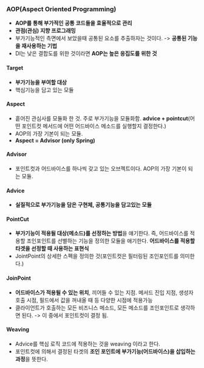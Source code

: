 ### AOP(Aspect Oriented Programming)

- **AOP를 통해 부가적인 공통 코드들을 효율적으로 관리**
- **관점(관심) 지향 프로그래밍**
- 부가기능적인 측면에서 보았을때 공통된 요소를 추출하자는 것이다. -> **공통된 기능을 재사용하는 기법**
- DI는 낮은 결합도를 위한 것이라면 **AOP는 높은 응집도를 위한 것**



#### **Target**

- **부가기능을 부여할 대상**
- 핵심기능을 담고 있는 모듈



#### **Aspect**

- 흩어진 관심사를 모듈화 한 것. 주로 부가기능을 모듈화함. **advice + pointcut**(어떤 포인트컷 메서드에 어떤 어드바이스 메소드를 실행할지 결정한다.)
- AOP의 가장 기본이 되는 모듈.
- **Aspect = Advisor (only Spring)**



#### Advisor

- 포인트컷과 어드바이스를 하나씩 갖고 있는 오브젝트이다. AOP의 가장 기본이 되는 모듈.

  

#### **Advice**

- **실질적으로 부가기능을 담은 구현체, 공통기능을 담고있는 모듈**



#### **PointCut**

- **부가기능이 적용될 대상(메소드)를 선정하는 방법**을 얘기한다. 즉, 어드바이스를 적용할 조인포인트를 선별하는 기능을 정의한 모듈을 애기한다. **어드바이스를 적용할 타겟을 선정할 때 사용하는 표현식**
- JointPoint의 상세한 스펙을 정의한 것(포인트컷은 필터링된 조인포인트를 의미한다.)



#### **JoinPoint**

- **어드바이스가 적용될 수 있는 위치**, 끼어들 수 있는 지점. 메서드 진입 지점, 생성자 호출 시점, 필드에서 값을 꺼내올 때 등 다양한 시점에 적용가능
- 클라이언트가 호출하는 모든 비즈니스 메소드, 모든 메소드를 조인포인트로 생각하면 된다. -> 이 중에서 포인트컷이 결정 됨.



#### **Weaving**

- Advice를 핵심 로직 코드에 적용하는 것을 weaving 이라고 한다.
- 포인트컷에 의해서 결정된 타겟의 **조인 포인트에 부가기능(어드바이스)을 삽입하는 과정**을 뜻한다.